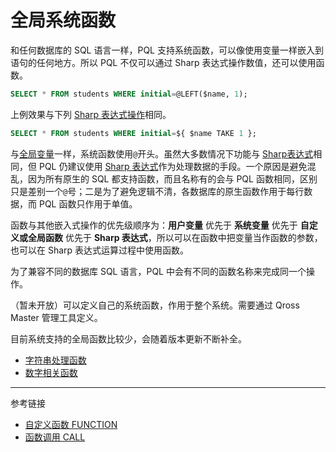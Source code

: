 # 全局系统函数

和任何数据库的 SQL 语言一样，PQL 支持系统函数，可以像使用变量一样嵌入到语句的任何地方。所以 PQL 不仅可以通过 Sharp 表达式操作数值，还可以使用函数。

```sql
SELECT * FROM students WHERE initial=@LEFT($name, 1);
```

上例效果与下列 [Sharp 表达式操作](/pql/sharp-text.md)相同。

```sql
SELECT * FROM students WHERE initial=${ $name TAKE 1 };
```

与[全局变量](/pql/global-variable.md)一样，系统函数使用`@`开头。虽然大多数情况下功能与 [Sharp表达式](/pql/sharp.md)相同，但 PQL 仍建议使用 [Sharp 表达式](/pql/sharp.md)作为处理数据的手段。一个原因是避免混乱，因为所有原生的 SQL 都支持函数，而且名称有的会与 PQL 函数相同，区别只是差别一个`@`号；二是为了避免逻辑不清，各数据库的原生函数作用于每行数据，而 PQL 函数只作用于单值。

函数与其他嵌入式操作的优先级顺序为：**用户变量** 优先于 **系统变量** 优先于 **自定义或全局函数** 优先于 **Sharp 表达式**，所以可以在函数中把变量当作函数的参数，也可以在 Sharp 表达式运算过程中使用函数。

为了兼容不同的数据库 SQL 语言，PQL 中会有不同的函数名称来完成同一个操作。

（暂未开放）可以定义自己的系统函数，作用于整个系统。需要通过 Qross Master 管理工具定义。

目前系统支持的全局函数比较少，会随着版本更新不断补全。

* [字符串处理函数](/pql/function-text.md)
* [数字相关函数](/pql/function-numeric.md)

---
参考链接

* [自定义函数 FUNCTION](/pql/function.md)
* [函数调用 CALL](/pql/call.md)

